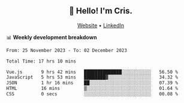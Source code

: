 
<h2 align="center">👋 Hello! I'm Cris.</h2>
<p align="center">
  <a href="https://www.criscunas.dev">Website</a> •
  <a href="https://www.linkedin.com/in/cristophercunas/">LinkedIn</a> 
</p>


📊 **Weekly development breakdown**
<!--START_SECTION:waka-->

```txt
From: 25 November 2023 - To: 02 December 2023

Total Time: 17 hrs 10 mins

Vue.js       9 hrs 42 mins   ██████████████░░░░░░░░░░░   56.50 %
JavaScript   5 hrs 53 mins   ████████▓░░░░░░░░░░░░░░░░   34.32 %
JSON         1 hr 16 mins    ██░░░░░░░░░░░░░░░░░░░░░░░   07.39 %
HTML         16 mins         ▒░░░░░░░░░░░░░░░░░░░░░░░░   01.64 %
CSS          0 secs          ░░░░░░░░░░░░░░░░░░░░░░░░░   00.08 %
```

<!--END_SECTION:waka-->
